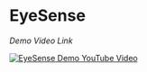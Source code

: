 # EyeSense
*Demo Video Link*

[![EyeSense Demo YouTube Video](https://img.youtube.com/vi/ZuaWhez50MU/0.jpg)](https://youtu.be/ZuaWhez50MU)
